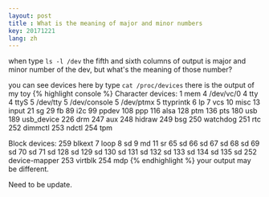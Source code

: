 ```yaml
---
layout: post
title : What is the meaning of major and minor numbers
key: 20171221
lang: zh
---
```



when type `ls -l /dev` the fifth and sixth columns of output is major and minor number of the dev, but what's the meaning of those number?

you can see devices here by type `cat /proc/devices`
there is the output of my toy
{% highlight console %}
Character devices:
  1 mem
  4 /dev/vc/0
  4 tty
  4 ttyS
  5 /dev/tty
  5 /dev/console
  5 /dev/ptmx
  5 ttyprintk
  6 lp
  7 vcs
 10 misc
 13 input
 21 sg
 29 fb
 89 i2c
 99 ppdev
108 ppp
116 alsa
128 ptm
136 pts
180 usb
189 usb_device
226 drm
247 aux
248 hidraw
249 bsg
250 watchdog
251 rtc
252 dimmctl
253 ndctl
254 tpm

Block devices:
259 blkext
  7 loop
  8 sd
  9 md
 11 sr
 65 sd
 66 sd
 67 sd
 68 sd
 69 sd
 70 sd
 71 sd
128 sd
129 sd
130 sd
131 sd
132 sd
133 sd
134 sd
135 sd
252 device-mapper
253 virtblk
254 mdp
{% endhighlight %}
your output may be different.

Need to be update.
